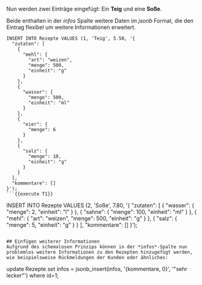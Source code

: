 Nun werden zwei Einträge eingefügt: Ein **Teig** und eine **Soße**.

Beide enthalten in der *infos* Spalte weitere Daten im *jsonb* Format, die den Eintrag flexibel um weitere Informationen erweitert.
```
INSERT INTO Rezepte VALUES (1, 'Teig', 5.50, '{
  "zutaten": [
    {
      "mehl": {
        "art": "weizen",
        "menge": 500,
        "einheit": "g"
      }
    },
    {
      "wasser": {
        "menge": 500,
        "einheit": "ml"
      }
    },
    {
      "eier": {
        "menge": 6
      }
    },
    {
      "salz": {
        "menge": 10,
        "einheit": "g"
      }
    }
  ],
  "kommentare": []
}'); 
```{{execute T1}}

```
INSERT INTO Rezepte VALUES (2, 'Soße', 7.80, '{
  "zutaten": [
    {
      "wasser": {
        "menge": 2,
        "einheit": "l"
      }
    },
    {
      "sahne": {
        "menge": 100,
        "einheit": "ml"
      }
    },
    {
      "mehl": {
        "art": "weizen",
        "menge": 500,
        "einheit": "g"
      }
    },
    {
      "salz": {
        "menge": 5,
        "einheit": "g"
      }
    }
  ],
  "kommentare": []
}'); 
```{{execute T1}}

## Einfügen weiterer Informationen
Aufgrund des schemalosen Prinzips können in der *infos*-Spalte nun problemlos weitere Informationen zu den Rezepten hinzugefügt werden, wie beispielsweise Rückmeldungen der Kunden oder ähnliches:
```
update Rezepte 
set infos = jsonb_insert(infos, '{kommentare, 0}', '"sehr lecker"')
where id=1;
```{{execute T1}}